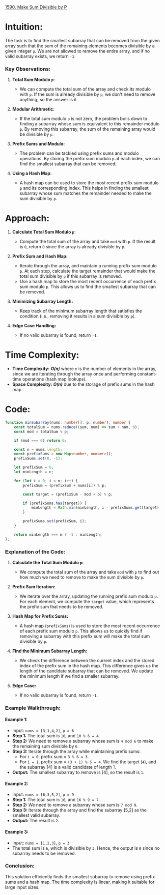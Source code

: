 [1590. Make Sum Divisible by P](https://leetcode.com/problems/make-sum-divisible-by-p/)

# Intuition:

The task is to find the smallest subarray that can be removed from the given array such that the sum of the remaining elements becomes divisible by a given integer `p`. We are not allowed to remove the entire array, and if no valid subarray exists, we return `-1`.

### Key Observations:

1. **Total Sum Modulo `p`:**
   - We can compute the total sum of the array and check its modulo with `p`. If the sum is already divisible by `p`, we don't need to remove anything, so the answer is `0`.
   
2. **Modular Arithmetic:**
   - If the total sum modulo `p` is not zero, the problem boils down to finding a subarray whose sum is equivalent to this remainder modulo `p`. By removing this subarray, the sum of the remaining array would be divisible by `p`.

3. **Prefix Sums and Modulo:**
   - The problem can be tackled using prefix sums and modulo operations. By storing the prefix sum modulo `p` at each index, we can find the smallest subarray that can be removed.

4. **Using a Hash Map:**
   - A hash map can be used to store the most recent prefix sum modulo `p` and its corresponding index. This helps in finding the smallest subarray whose sum matches the remainder needed to make the sum divisible by `p`.

# Approach:

1. **Calculate Total Sum Modulo `p`:**
   - Compute the total sum of the array and take `mod` with `p`. If the result is `0`, return `0` since the array is already divisible by `p`.
   
2. **Prefix Sum and Hash Map:**
   - Iterate through the array, and maintain a running prefix sum modulo `p`. At each step, calculate the target remainder that would make the total sum divisible by `p` if this subarray is removed.
   - Use a hash map to store the most recent occurrence of each prefix sum modulo `p`. This allows us to find the smallest subarray that can be removed.

3. **Minimizing Subarray Length:**
   - Keep track of the minimum subarray length that satisfies the condition (i.e., removing it results in a sum divisible by `p`).

4. **Edge Case Handling:**
   - If no valid subarray is found, return `-1`.

# Time Complexity:
- **Time Complexity:** ***O(n)*** where `n` is the number of elements in the array, since we are iterating through the array once and performing constant-time operations (hash map lookups).
- **Space Complexity:** ***O(n)*** due to the storage of prefix sums in the hash map.

# Code:

```typescript
function minSubarray(nums: number[], p: number): number {
    const totalSum = nums.reduce((sum, num) => sum + num, 0);
    const mod = totalSum % p;

    if (mod === 0) return 0;

    const n = nums.length;
    const prefixSums = new Map<number, number>();
    prefixSums.set(0, -1);

    let prefixSum = 0;
    let minLength = n;

    for (let i = 0; i < n; i++) {
        prefixSum = (prefixSum + nums[i]) % p;

        const target = (prefixSum - mod + p) % p;

        if (prefixSums.has(target)) {
            minLength = Math.min(minLength, i - prefixSums.get(target)!);
        }

        prefixSums.set(prefixSum, i);
    }

    return minLength === n ? -1 : minLength;
};

```

### Explanation of the Code:

1. **Calculate the Total Sum Modulo `p`:**
   - We compute the total sum of the array and take `mod` with `p` to find out how much we need to remove to make the sum divisible by `p`.

2. **Prefix Sum Iteration:**
   - We iterate over the array, updating the running prefix sum modulo `p`. For each element, we compute the `target` value, which represents the prefix sum that needs to be removed.

3. **Hash Map for Prefix Sums:**
   - A hash map (`prefixSums`) is used to store the most recent occurrence of each prefix sum modulo `p`. This allows us to quickly find if removing a subarray with this prefix sum will make the total sum divisible by `p`.

4. **Find the Minimum Subarray Length:**
   - We check the difference between the current index and the stored index of the prefix sum in the hash map. This difference gives us the length of the candidate subarray that can be removed. We update the minimum length if we find a smaller subarray.

5. **Edge Case:**
   - If no valid subarray is found, return `-1`.

### Example Walkthrough:

#### Example 1:

- Input: `nums = [3,1,4,2]`, `p = 6`
- **Step 1:** The total sum is `10`, and `10 % 6 = 4`.
- **Step 2:** We need to remove a subarray whose sum is `4 mod 6` to make the remaining sum divisible by `6`.
- **Step 3:** Iterate through the array while maintaining prefix sums:
  - For `i = 0`, prefix sum = `3 % 6 = 3`.
  - For `i = 1`, prefix sum = `(3 + 1) % 6 = 4`. We find the target (`4`), and the subarray [4] is a valid candidate of length 1.
- **Output:** The smallest subarray to remove is [4], so the result is `1`.

#### Example 2:

- Input: `nums = [6,3,5,2]`, `p = 9`
- **Step 1:** The total sum is `16`, and `16 % 9 = 7`.
- **Step 2:** We need to remove a subarray whose sum is `7 mod 9`.
- **Step 3:** Iterate through the array and find the subarray [5,2] as the smallest valid subarray.
- **Output:** The result is `2`.

#### Example 3:

- Input: `nums = [1,2,3]`, `p = 3`
- The total sum is `6`, which is divisible by `3`. Hence, the output is `0` since no subarray needs to be removed.

### Conclusion:

This solution efficiently finds the smallest subarray to remove using prefix sums and a hash map. The time complexity is linear, making it suitable for large input sizes.